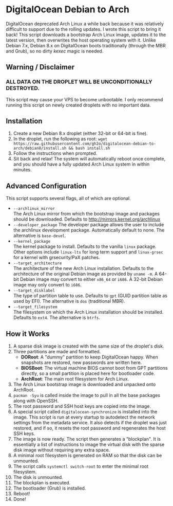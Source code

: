 DigitalOcean Debian to Arch
===========================
DigitalOcean deprecated Arch Linux a while back because it was relatively
difficult to support due to the rolling updates. I wrote this script to
bring it back! This script downloads a bootstrap Arch Linux image, updates it
to the latest version, then overwrites the host operating system with it.
Unlike Debian 7.x, Debian 8.x on DigitalOcean boots traditionally (through the
MBR and Grub), so no dirty *kexec* magic is needed.

Warning / Disclaimer
--------------------
<h3>ALL DATA ON THE DROPLET WILL BE UNCONDITIONALLY DESTROYED.</h3>
This script may cause your VPS to become unbootable.
I only recommend running this script on newly created droplets with no
important data.

Installation
------------
1. Create a new Debian 8.x droplet (either 32-bit or 64-bit is fine).
2. In the droplet, run the following as root:
        `wget https://raw.githubusercontent.com/gh2o/digitalocean-debian-to-arch/debian8/install.sh && bash install.sh`
3. Follow the instructions when prompted.
4. Sit back and relax! The system will automatically reboot once complete,
   and you should have a fully updated Arch Linux system in within minutes.

Advanced Configuration
----------------------
This script supports several flags, all of which are optional.

* `--archlinux_mirror`  
  The Arch Linux mirror from which the bootstrap image and packages should be
  downloaded. Defaults to http://mirrors.kernel.org/archlinux
* `--developer_package`
  The developer package allows the user to include the archlinux development package.
  Automatically default to none. The alternative is `base-devel`.
* `--kernel_package`  
  The kernel package to install. Defaults to the vanilla `linux` package.
  Other options include `linux-lts` for long term support and `linux-grsec` for
  a kernel with grsecurity/PaX patches.
* `--target_architecture`  
  The architecture of the new Arch Linux installation. Defaults to the
  architecture of the original Debian image as provided by `uname -m`.
  A 64-bit Debian image may convert to either `x86_64` or `i686`.
  A 32-bit Debian image may only convert to `i686`.
* `--target_disklabel`  
  The type of partition table to use. Defaults to `gpt` (GUID partition table
  as used by EFI). The alternative is `dos` (traditional MBR).
* `--target_filesystem`  
  The filesystem on which the Arch Linux installation should be installed.
  Defaults to `ext4`. The alternative is `btrfs`.
  
How it Works
------------
1. A sparse disk image is created with the same size of the droplet's disk.
2. Three partitions are made and formatted.
   * **DORoot**: A "dummy" partition to keep DigitalOcean happy. When snapshots
       are restored, new passwords are written here.
   * **BIOSBoot**: The virtual machine BIOS cannot boot from GPT partitions
       directly, so a small partition is placed here for bootloader code.
   * **ArchRoot**: The main root filesystem for Arch Linux.
3. The Arch Linux bootstrap image is downloaded and unpacked onto ArchRoot.
4. `pacman -Syu` is called inside the image to pull in all the base packages
   along with OpenSSH.
5. The root password and SSH host keys are copied into the image.
6. A special script called `digitalocean-synchronize` is installed into
   the image. This script is run at every startup to autodetect the network
   settings from the metadata service. It also detects if the droplet
   was just restored, and if so, it resets the root password and regenerates
   the host SSH keys.
7. The image is now ready. The script then generates a "blockplan". It is
   essentially a list of instructions to image the virtual disk with the
   sparse disk image without requiring any extra space.
8. A minimal root filesystem is generated on RAM so that the disk can
   be unmounted.
9. The script calls `systemctl switch-root` to enter the minimal
   root filesystem.
10. The disk is unmounted.
11. The blockplan is executed.
12. The bootloader (Grub) is installed.
13. Reboot!
14. Done!
